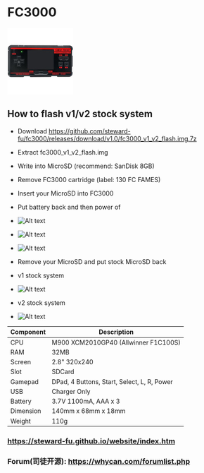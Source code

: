 # FC3000
![Alt text](imgs/main.jpg)

## How to flash v1/v2 stock system
-  Download https://github.com/steward-fu/fc3000/releases/download/v1.0/fc3000_v1_v2_flash.img.7z
-  Extract fc3000_v1_v2_flash.img
-  Write into MicroSD (recommend: SanDisk 8GB)
-  Remove FC3000 cartridge (label: 130 FC FAMES)
-  Insert your MicroSD into FC3000
-  Put battery back and then power of
-  ![Alt text](https://steward-fu.github.io/website/handheld/fc3000/v1v2_flash/4.jpg)
-  ![Alt text](https://steward-fu.github.io/website/handheld/fc3000/v1v2_flash/6.jpg)
-  ![Alt text](https://steward-fu.github.io/website/handheld/fc3000/v1v2_flash/8.jpg)
-  Remove your MicroSD and put stock MicroSD back
  
-  v1 stock system
-  ![Alt text](https://steward-fu.github.io/website/handheld/fc3000/v1v2_flash/10.jpg)
  
-  v2 stock system
-  ![Alt text](https://steward-fu.github.io/website/handheld/fc3000/v1v2_flash/11.jpg)
  
|Component|Description                                |
|---------|-------------------------------------------|
|CPU      |M900 XCM2010GP40 (Allwinner F1C100S)       |
|RAM      |32MB                                       |
|Screen   |2.8" 320x240                               |
|Slot     |SDCard                                     |
|Gamepad  |DPad, 4 Buttons, Start, Select, L, R, Power|
|USB      |Charger Only                               |
|Battery  |3.7V 1100mA, AAA x 3                       |
|Dimension|140mm x 68mm x 18mm                        |
|Weight   |110g                                       |

### https://steward-fu.github.io/website/index.htm
### Forum(司徒开源): https://whycan.com/forumlist.php
